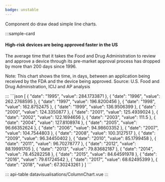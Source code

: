 ```yaml
---
badge: unstable
---
```


Component do draw dead simple line charts.

:::sample-card
<div class="m-4">
  <h4>
    High-risk devices are being approved faster in the US
  </h4>
  <p class="text-muted">
    The average time that it takes the Food and Drug Administration to review and approve a device through its pre-market approval process has dropped by more than 200 days since 1996.
  </p>
  <line-chart :data="dataUrl" class="my-4" />
  <p class="text-muted small">
    Note: This chart shows the time, in days, between an application being received by the FDA and the device being approved. Source: U.S. Food and Drug Administration, ICIJ and AP analysis
  </p>
</div>
:::

<collapsible-block label="Show the data structure">
```json
[
  {
    "date": "1995",
    "value": 284.1733871
  },
  {
    "date": "1996",
    "value": 262.2768595
  },
  {
    "date": "1997",
    "value": 196.8200456
  },
  {
    "date": "1998",
    "value": 162.8752475
  },
  {
    "date": "1999",
    "value": 136.9506399
  },
  {
    "date": "2000",
    "value": 124.3350877
  },
  {
    "date": "2001",
    "value": 125.4939024
  },
  {
    "date": "2002",
    "value": 122.1694656
  },
  {
    "date": "2003",
    "value": 111.5
  },
  {
    "date": "2004",
    "value": 127.8108974
  },
  {
    "date": "2005",
    "value": 96.66352624
  },
  {
    "date": "2006",
    "value": 94.98603352
  },
  {
    "date": "2007",
    "value": 104.7544803
  },
  {
    "date": "2008",
    "value": 100.3127517
  },
  {
    "date": "2009",
    "value": 96.34450402
  },
  {
    "date": "2010",
    "value": 85.1799458
  },
  {
    "date": "2011",
    "value": 96.70278777
  },
  {
    "date": "2012",
    "value": 88.19991705
  },
  {
    "date": "2013",
    "value": 79.83682187
  },
  {
    "date": "2014",
    "value": 78.45282258
  },
  {
    "date": "2015",
    "value": 84.64591978
  },
  {
    "date": "2016",
    "value": 79.61724542
  },
  {
    "date": "2017",
    "value": 68.62495399
  },
  {
    "date": "2018",
    "value": 67.30243261
  }
]
```
</collapsible-block>

::: api-table datavisualisations/ColumnChart.vue :::

<script>
  export default {
    data () {
      return {
        dataUrl: "https://gist.githubusercontent.com/pirhoo/a2cdb6de5e3e816c0e9d80226806a688/raw/da3fdf3488d6bd68c6cfd9b89943b750ac65fd33/line-approvals.json"
      }
    }
  }
</script>
